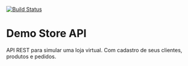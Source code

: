 [![Build Status](https://travis-ci.org/edivaldo100/demo-store-api.svg?branch=master)](https://travis-ci.org/edivaldo100/demo-store-api)

# Demo Store API
API REST para simular uma loja virtual. Com cadastro de seus clientes, produtos e pedidos.
